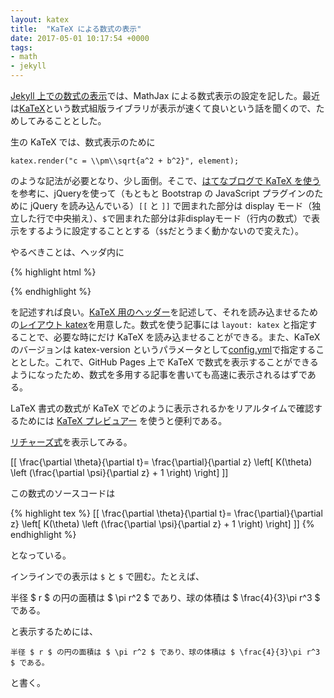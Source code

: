```yaml
---
layout: katex
title:  "KaTeX による数式の表示"
date: 2017-05-01 10:17:54 +0000
tags:
- math
- jekyll
---
```

[Jekyll 上での数式の表示](http://sekika.github.io/2015/10/10/equation-on-jekyll/)では、MathJax による数式表示の設定を記した。最近は[KaTeX](https://khan.github.io/KaTeX/)という数式組版ライブラリが表示が速くて良いという話を聞くので、ためしてみることとした。

生の KaTeX では、数式表示のために

~~~
katex.render("c = \\pm\\sqrt{a^2 + b^2}", element);
~~~

のような記法が必要となり、少し面倒。そこで、[はてなブログで KaTeX を使う](http://kivantium.hateblo.jp/entry/2016/11/18/142840)を参考に、jQueryを使って（もともと Bootstrap の JavaScript プラグインのために jQuery を読み込んでいる）```[[``` と ```]]``` で囲まれた部分は display モード（独立した行で中央揃え）、```$```で囲まれた部分は非displayモード（行内の数式）で表示をするように設定することとする（```$$```だとうまく動かないので変えた）。

やるべきことは、ヘッダ内に

{% highlight html %}
<link rel="stylesheet" href="https://cdnjs.cloudflare.com/ajax/libs/KaTeX/{{ site.katex-version }}/katex.min.css" />
<script src="https://cdnjs.cloudflare.com/ajax/libs/KaTeX/{{ site.katex-version }}/katex.min.js"></script>
<script src="https://cdnjs.cloudflare.com/ajax/libs/KaTeX/{{ site.katex-version }}/contrib/auto-render.min.js"></script>
<script>$(document).ready(function(){renderMathInElement(document.body,{delimiters: [{left: "[[", right: "]]", display: true},{left: "$", right: "$", display: false}]})});</script>
{% endhighlight %}

を記述すれば良い。[KaTeX 用のヘッダー](https://github.com/sekika/sekika.github.io/blob/master/_includes/head-katex.html)を記述して、それを読み込ませるための[レイアウト katex](https://github.com/sekika/sekika.github.io/blob/master/_layouts/katex.html)を用意した。数式を使う記事には ```layout: katex``` と指定することで、必要な時にだけ KaTeX を読み込ませることができる。また、KaTeX のバージョンは katex-version というパラメータとして[config.yml](https://github.com/sekika/sekika.github.io/blob/master/_config.yml)で指定することとした。これで、GitHub Pages 上で KaTeX で数式を表示することができるようになったため、数式を多用する記事を書いても高速に表示されるはずである。

LaTeX 書式の数式が KaTeX でどのように表示されるかをリアルタイムで確認するためには [KaTeX プレビュアー](http://sixthform.info/katex/examples/demo.html) を使うと便利である。

[リチャーズ式](https://ja.wikipedia.org/wiki/%E3%83%AA%E3%83%81%E3%83%A3%E3%83%BC%E3%82%BA%E5%BC%8F)を表示してみる。

[[ \frac{\partial \theta}{\partial t}= \frac{\partial}{\partial z}
\left[ K(\theta) \left (\frac{\partial \psi}{\partial z} + 1 \right) \right] ]]

この数式のソースコードは

{% highlight tex %}
[[ \frac{\partial \theta}{\partial t}= \frac{\partial}{\partial z}
\left[ K(\theta) \left (\frac{\partial \psi}{\partial z} + 1 \right) \right] ]]
{% endhighlight %}

となっている。

インラインでの表示は ```$``` と ```$``` で囲む。たとえば、

半径 $ r $ の円の面積は $ \pi r^2 $ であり、球の体積は $ \frac{4}{3}\pi r^3 $ である。

と表示するためには、

    半径 $ r $ の円の面積は $ \pi r^2 $ であり、球の体積は $ \frac{4}{3}\pi r^3 $ である。

と書く。

